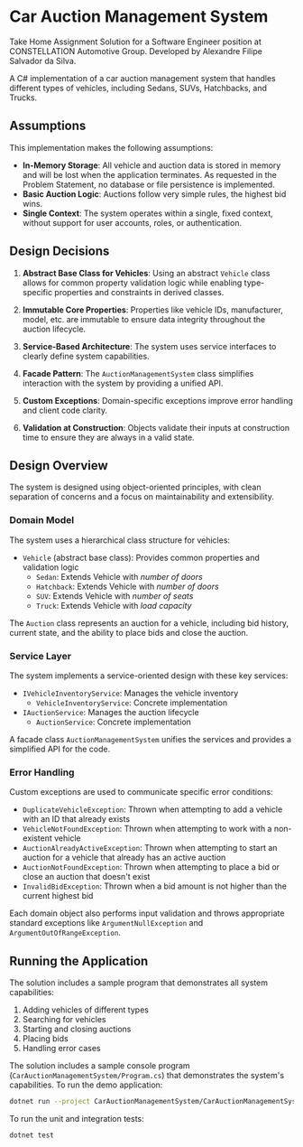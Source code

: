 # Car Auction Management System
Take Home Assignment Solution for a Software Engineer position at CONSTELLATION Automotive Group. Developed by Alexandre Filipe Salvador da Silva.

A C# implementation of a car auction management system that handles different types of vehicles, including Sedans, SUVs, Hatchbacks, and Trucks.

## Assumptions

This implementation makes the following assumptions:

- **In-Memory Storage**: All vehicle and auction data is stored in memory and will be lost when the application terminates. As requested in the Problem Statement, no database or file persistence is implemented.
- **Basic Auction Logic**: Auctions follow very simple rules, the highest bid wins.
- **Single Context**: The system operates within a single, fixed context, without support for user accounts, roles, or authentication.

## Design Decisions

1. **Abstract Base Class for Vehicles**: Using an abstract `Vehicle` class allows for common property validation logic while enabling type-specific properties and constraints in derived classes.

2. **Immutable Core Properties**: Properties like vehicle IDs, manufacturer, model, etc. are immutable to ensure data integrity throughout the auction lifecycle.

3. **Service-Based Architecture**: The system uses service interfaces to clearly define system capabilities.

4. **Facade Pattern**: The `AuctionManagementSystem` class simplifies interaction with the system by providing a unified API.

5. **Custom Exceptions**: Domain-specific exceptions improve error handling and client code clarity.

6. **Validation at Construction**: Objects validate their inputs at construction time to ensure they are always in a valid state.

## Design Overview

The system is designed using object-oriented principles, with clean separation of concerns and a focus on maintainability and extensibility.

### Domain Model

The system uses a hierarchical class structure for vehicles:
- `Vehicle` (abstract base class): Provides common properties and validation logic
  - `Sedan`: Extends Vehicle with _number of doors_
  - `Hatchback`: Extends Vehicle with _number of doors_
  - `SUV`: Extends Vehicle with _number of seats_
  - `Truck`: Extends Vehicle with _load capacity_

The `Auction` class represents an auction for a vehicle, including bid history, current state, and the ability to place bids and close the auction.

### Service Layer

The system implements a service-oriented design with these key services:
- `IVehicleInventoryService`: Manages the vehicle inventory
  - `VehicleInventoryService`: Concrete implementation
- `IAuctionService`: Manages the auction lifecycle
  - `AuctionService`: Concrete implementation

A facade class `AuctionManagementSystem` unifies the services and provides a simplified API for the code.

### Error Handling

Custom exceptions are used to communicate specific error conditions:
- `DuplicateVehicleException`: Thrown when attempting to add a vehicle with an ID that already exists
- `VehicleNotFoundException`: Thrown when attempting to work with a non-existent vehicle
- `AuctionAlreadyActiveException`: Thrown when attempting to start an auction for a vehicle that already has an active auction
- `AuctionNotFoundException`: Thrown when attempting to place a bid or close an auction that doesn't exist
- `InvalidBidException`: Thrown when a bid amount is not higher than the current highest bid

Each domain object also performs input validation and throws appropriate standard exceptions like `ArgumentNullException` and `ArgumentOutOfRangeException`.

## Running the Application

The solution includes a sample program that demonstrates all system capabilities:
1. Adding vehicles of different types
2. Searching for vehicles
3. Starting and closing auctions
4. Placing bids
5. Handling error cases

The solution includes a sample console program (`CarAuctionManagementSystem/Program.cs`) that demonstrates the system's capabilities. To run the demo application:

```bash
dotnet run --project CarAuctionManagementSystem/CarAuctionManagementSystem.csproj
```

To run the unit and integration tests:

```bash
dotnet test
```